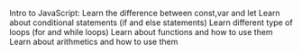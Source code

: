 Intro to JavaScript:
Learn the difference between const,var and let
Learn about conditional statements (if and else statements)
Learn different type of loops (for and while loops)
Learn about functions and how to use them
Learn about arithmetics and how to use them
